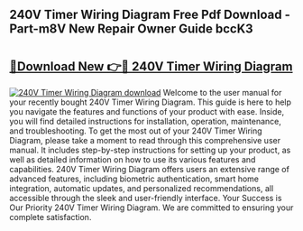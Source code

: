 ## 240V Timer Wiring Diagram Free Pdf Download - Part-m8V New Repair Owner Guide bccK3

# <h2><a href="http://dfjn4xs.blite.top/?on=240V+Timer+Wiring+Diagram">🔗Download New 👉🔴 240V Timer Wiring Diagram</a></h2>

[![240V Timer Wiring Diagram download](https://i.imgur.com/lujVjoI.png)](http://dfjn4xs.blite.top/?on=240V+Timer+Wiring+Diagram)
Welcome to the user manual for your recently bought 240V Timer Wiring Diagram. This guide is here to help you navigate the features and functions of your product with ease. Inside, you will find detailed instructions for installation, operation, maintenance, and troubleshooting. To get the most out of your 240V Timer Wiring Diagram, please take a moment to read through this comprehensive user manual. It includes step-by-step instructions for setting up your product, as well as detailed information on how to use its various features and capabilities. 240V Timer Wiring Diagram offers users an extensive range of advanced features, including biometric authentication, smart home integration, automatic updates, and personalized recommendations, all accessible through the sleek and user-friendly interface. Your Success is Our Priority 240V Timer Wiring Diagram. We are committed to ensuring your complete satisfaction.
